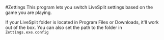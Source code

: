 #Zettings
This program lets you switch LiveSplit settings based on the game you are playing.

If your LiveSplit folder is located in Program Files or Downloads, it'll work out of the box.
You can also set the path to the folder in `Zettings.exe.config`
